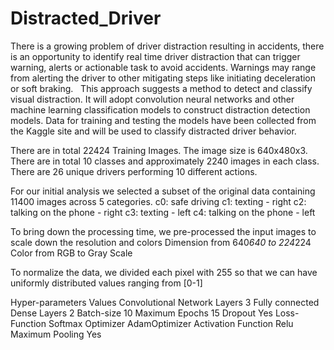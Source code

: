 # Distracted_Driver
There is a growing problem of driver distraction resulting in accidents, there is an opportunity to identify real time driver distraction that can trigger warning, alerts or actionable task to avoid accidents. Warnings may range from alerting the driver to other mitigating steps like initiating deceleration or soft braking.
 
This approach suggests a method to detect and classify visual distraction. It will adopt convolution neural networks and other machine learning classification models to construct distraction detection models. Data for training and testing the models have been collected from the Kaggle site and will be used to classify distracted driver behavior.

There are in total 22424 Training Images. The image size is 640x480x3. There are in total 10 classes and approximately 2240 images in each class. There are 26 unique drivers performing 10 different actions.

For our initial analysis we selected a subset of the original data containing 11400 images across 5 categories.
c0: safe driving
c1: texting - right
c2: talking on the phone - right
c3: texting - left
c4: talking on the phone - left

To bring down the processing time, we pre-processed the input images to scale down the resolution and colors
Dimension from 640*640 to 224*224
Color from RGB to Gray Scale

To normalize the data, we divided each pixel with 255 so that we can have uniformly distributed values ranging from [0-1]

Hyper-parameters	              Values
Convolutional Network Layers	  3
Fully connected Dense Layers	  2
Batch-size	                    10
Maximum Epochs	                15
Dropout	                        Yes
Loss-Function	                  Softmax
Optimizer	                      AdamOptimizer
Activation Function	            Relu
Maximum Pooling	                Yes
